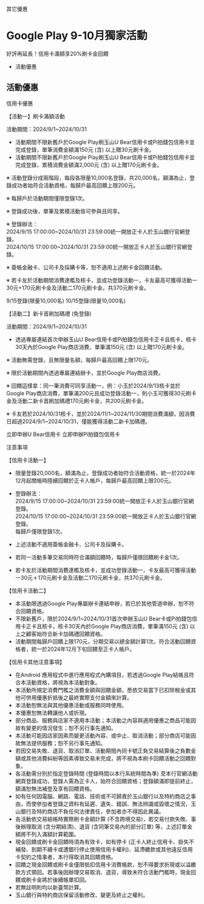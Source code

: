 其它優惠

# Google Play 9-10月獨家活動  

好評再延長！信用卡滿額享20%刷卡金回饋

  * 活動優惠

## 活動優惠

信用卡優惠

【活動一】刷卡滿額活動

活動期間：2024/9/1~2024/10/31

  * 活動期間不限新舊戶於Google Play刷玉山U Bear信用卡或Pi拍錢包信用卡並完成登錄，單筆消費金額滿150元 (含) 以上贈30元刷卡金。
  * 活動期間不限新舊戶於Google Play刷玉山U Bear信用卡或Pi拍錢包信用卡並完成登錄，累積消費金額滿2,000元 (含) 以上贈170元刷卡金。

※ 活動登錄分成兩階段，每段各限量10,000名登錄，共20,000名，額滿為止，登錄成功者始符合活動資格，每歸戶最高回饋上限200元。

※ 每歸戶於活動期間僅限登錄1次。

※ 登錄成功後，單筆及累積活動皆可參與且同享。

※ 登錄辦法：  
2024/9/15 17:00:00~2024/10/31 23:59:00統一開放正卡人於玉山銀行官網登錄。  
2024/10/15 17:00:00~2024/10/31 23:59:00統一開放正卡人於玉山銀行官網登錄。

※ 簽帳金融卡、公司卡及採購卡等，恕不適用上述刷卡金回饋活動。

※ 若卡友於活動期間消費達檻及核卡，並成功登錄活動一，卡友最高可獲得活動一30元+170元刷卡金及活動二170元刷卡金，共370元刷卡金。

9/15登錄(限量10,000名) 10/15登錄(限量10,000名)

【活動二】新卡首刷加碼禮 (免登錄)

活動期間：2024/9/1~2024/10/31

  * 透過專屬連結首次申辦玉山U Bear信用卡或Pi拍錢包信用卡正卡且核卡，核卡30天內於Google Play商店消費，單筆滿150元 (含) 以上贈170元刷卡金。

※ 活動無需登錄，且無限量名額，每歸戶最高回饋上限170元。

※ 限於活動期間內透過專屬連結辦卡，並於Google Play商店消費。

※ 回饋這樣拿：同一筆消費可同享活動一，例：小玉於2024/9/13核卡並於Google
Play商店消費，單筆滿200元且成功登錄活動一，則小玉可獲得30元刷卡金及活動二新卡首刷加碼禮170元刷卡金，共200元刷卡金。

※
卡友若於2024/10/31核卡，並於2024/11/1~2024/11/30期間消費滿額，因消費日超過2024/9/1~2024/10/31，僅能獲得活動二新卡加碼禮。

立即申辦U Bear信用卡 立即申辦Pi拍錢包信用卡

注意事項

【信用卡活動一】

  * 限量登錄20,000名，額滿為止，登錄成功者始符合活動資格，統一於2024年12月起關帳時陸續回饋於正卡人帳戶，每歸戶最高回饋上限200元。
  * 登錄辦法：  
2024/9/15 17:00:00~2024/10/31 23:59:00統一開放正卡人於玉山銀行官網登錄。  
2024/10/15 17:00:00~2024/10/31 23:59:00統一開放正卡人於玉山銀行官網登錄。  
每歸戶僅限登錄1次。

  * 上述活動不適用簽帳金融卡、公司卡及採購卡。
  * 若同一活動多筆交易同時符合滿額回饋時，每歸戶僅限回饋刷卡金1次。
  * 若卡友於活動期間消費達檻及核卡，並成功登錄活動一，卡友最高可獲得活動一30元＋170元刷卡金及活動二170元刷卡金，共370元刷卡金。

【信用卡活動二】

  * 本活動限透過Google Play專屬辦卡連結申辦，若已於其他管道申辦，恕不符合回饋資格。
  * 不限新舊戶，限於2024/9/1~2024/10/31首次申辦玉山U Bear卡或Pi拍錢包信用卡正卡且核卡，核卡30天內於Google Play商店消費，單筆滿150元 (含) 以上之顧客始符合新卡加碼禮回饋資格。
  * 活動期間每歸戶回饋上限170元，分期交易以總金額計算1次。符合活動回饋資格者，統一於2024年12月下旬回饋至正卡人帳戶。

【信用卡其他注意事項】

  * 在Android 應用程式中進行應用程式內購項目，若透過Google Play結帳且符合本活動資格，將視為本活動對象。
  * 本活動所規定消費門檻之消費金額與回饋金額，悉依交易當下已扣除稅金或其他可併用優惠折抵後之最終實際支付金額來計算。
  * 本活動恕無法與其他優惠活動或服務同時使用。
  * 本優惠恕無法轉讓他人或折現。
  * 部分商品、服務與店家不適用本活動；本活動之內容與適用優惠之商品可能因故有變更的情況發生；恕不另行事先通知。
  * 本活動可能因店家因素而變更活動內容、或中止、取消活動；部分商店可能因故無法提供服務；恕不另行事先通知。
  * 若因交易失敗、退貨、取消訂單、活動期間內同卡號正負交易結算後之負數金額或其他消費糾紛等因素導致交易未完成，將不視為本刷卡回饋活動之回饋對象。
  * 各活動需分別於指定登錄時間 (登錄時間以本行系統時間為準) 至本行官網活動網頁登錄成功，登錄人需為正卡人，始符合回饋資格；登錄額滿即提前終止，額滿恕無法補登及享有回饋資格。
  * 如有任何因電腦、網路、電話、技術或不可歸責於玉山銀行以及特約商店之事由，而使參加者登錄之資料有延遲、遺失、錯誤、無法辨識或毀壞之情況，玉山銀行及特約商店不負任何法律責任，參加者亦不得因此異議。
  * 各活動依交易結帳時實際刷卡金額計算 (不含跨境交易)，若交易付款失敗、事後辦理取消 (含分期結清)、退貨 (含同筆交易內的部分訂單) 等，上述訂單金額將不列入滿額計算範圍。
  * 現金回饋或刷卡金回饋時須為有效卡，如有停卡 (正卡人終止信用卡、掛失不補發、到期不續卡或遭銀行停止使用信用卡權利)、延滯繳款或其他違反信用卡契約之情事者，本行得取消其回饋資格。
  * 回饋之現金回饋或刷卡金僅限抵扣信用卡消費帳款，恕不得要求折現或以溢繳款方式領回。若事後因辦理交易取消、退貨，導致未符合活動門檻時，現金回饋或刷卡金將於後續帳單扣回。
  * 若無註明則均以新臺幣計算。
  * 玉山銀行與特約商店保留活動修改、變更及終止之權利。

